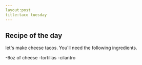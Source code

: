 ```yaml
---
layout:post
title:taco tuesday
---
```


## Recipe of the day 

let's make cheese tacos. You'll need the following ingredients.

-6oz of cheese
-tortillas
-cilantro 
